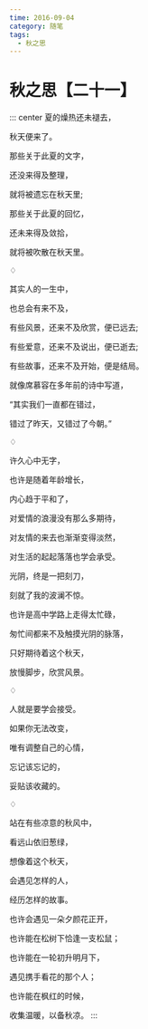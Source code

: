 ```yaml
---
time: 2016-09-04
category: 随笔
tags:
  - 秋之思
---
```


# 秋之思【二十一】

::: center
夏的燥热还未褪去，

秋天便来了。

那些关于此夏的文字，

还没来得及整理，

就将被遗忘在秋天里;

那些关于此夏的回忆，

还未来得及敛拾，

就将被吹散在秋天里。

♢

其实人的一生中，

也总会有来不及，

有些风景，还来不及欣赏，便已远去;

有些爱意，还来不及说出，便已逝去;

有些故事，还来不及开始，便是结局。

就像席慕容在多年前的诗中写道，

“其实我们一直都在错过，

错过了昨天，又错过了今朝。”

♢

许久心中无字，

也许是随着年龄增长，

内心趋于平和了，

对爱情的浪漫没有那么多期待，

对友情的来去也渐渐变得淡然，

对生活的起起落落也学会承受。

光阴，终是一把刻刀，

刻就了我的波澜不惊。

也许是高中学路上走得太忙碌，

匆忙间都来不及触摸光阴的脉落，

只好期待着这个秋天，

放慢脚步，欣赏风景。

♢

人就是要学会接受。

如果你无法改变，

唯有调整自己的心情，

忘记该忘记的，

妥贴该收藏的。

♢

站在有些凉意的秋风中，

看远山依旧葱绿，

想像着这个秋天，

会遇见怎样的人，

经历怎样的故事。

也许会遇见一朵夕颜花正开，

也许能在松树下恰逢一支松鼠；

也许能在一轮初升明月下，

遇见携手看花的那个人；

也许能在枫红的时候，

收集温暖，以备秋凉。
:::
